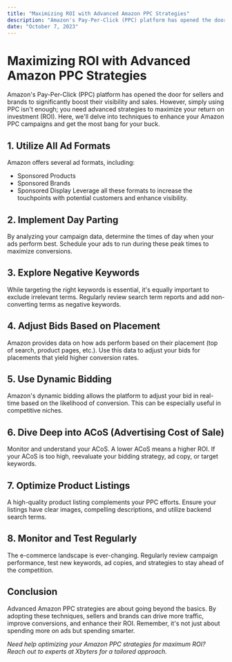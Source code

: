 ```yaml
---
title: "Maximizing ROI with Advanced Amazon PPC Strategies"
description: "Amazon's Pay-Per-Click (PPC) platform has opened the door for sellers and brands to significantly boost their visibility and sales. However, simply using PPC isn't enough; you need advanced strategies to maximize..."
date: "October 7, 2023"
---
```


# Maximizing ROI with Advanced Amazon PPC Strategies

Amazon's Pay-Per-Click (PPC) platform has opened the door for sellers and brands to significantly boost their visibility and sales. However, simply using PPC isn't enough; you need advanced strategies to maximize your return on investment (ROI). Here, we'll delve into techniques to enhance your Amazon PPC campaigns and get the most bang for your buck.

## **1. Utilize All Ad Formats**

Amazon offers several ad formats, including:

- Sponsored Products
- Sponsored Brands
- Sponsored Display
  Leverage all these formats to increase the touchpoints with potential customers and enhance visibility.

## **2. Implement Day Parting**

By analyzing your campaign data, determine the times of day when your ads perform best. Schedule your ads to run during these peak times to maximize conversions.

## **3. Explore Negative Keywords**

While targeting the right keywords is essential, it's equally important to exclude irrelevant terms. Regularly review search term reports and add non-converting terms as negative keywords.

## **4. Adjust Bids Based on Placement**

Amazon provides data on how ads perform based on their placement (top of search, product pages, etc.). Use this data to adjust your bids for placements that yield higher conversion rates.

## **5. Use Dynamic Bidding**

Amazon's dynamic bidding allows the platform to adjust your bid in real-time based on the likelihood of conversion. This can be especially useful in competitive niches.

## **6. Dive Deep into ACoS (Advertising Cost of Sale)**

Monitor and understand your ACoS. A lower ACoS means a higher ROI. If your ACoS is too high, reevaluate your bidding strategy, ad copy, or target keywords.

## **7. Optimize Product Listings**

A high-quality product listing complements your PPC efforts. Ensure your listings have clear images, compelling descriptions, and utilize backend search terms.

## **8. Monitor and Test Regularly**

The e-commerce landscape is ever-changing. Regularly review campaign performance, test new keywords, ad copies, and strategies to stay ahead of the competition.

## **Conclusion**

Advanced Amazon PPC strategies are about going beyond the basics. By adopting these techniques, sellers and brands can drive more traffic, improve conversions, and enhance their ROI. Remember, it's not just about spending more on ads but spending smarter.

_Need help optimizing your Amazon PPC strategies for maximum ROI? Reach out to experts at Xbyters for a tailored approach._
